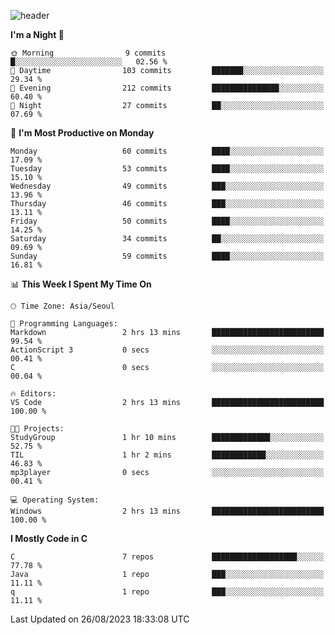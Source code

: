 
![header](https://capsule-render.vercel.app/api?type=slice&color=323C73&height=100&section=header&text=Hi!%20I'm%20Min-hee&fontSize=90&animation=twinkling&fontColor=D5C2EE)


<!--START_SECTION:waka-->
**I'm a Night 🦉** 

```text
🌞 Morning                9 commits           █░░░░░░░░░░░░░░░░░░░░░░░░   02.56 % 
🌆 Daytime                103 commits         ███████░░░░░░░░░░░░░░░░░░   29.34 % 
🌃 Evening                212 commits         ███████████████░░░░░░░░░░   60.40 % 
🌙 Night                  27 commits          ██░░░░░░░░░░░░░░░░░░░░░░░   07.69 % 
```
📅 **I'm Most Productive on Monday** 

```text
Monday                   60 commits          ████░░░░░░░░░░░░░░░░░░░░░   17.09 % 
Tuesday                  53 commits          ████░░░░░░░░░░░░░░░░░░░░░   15.10 % 
Wednesday                49 commits          ███░░░░░░░░░░░░░░░░░░░░░░   13.96 % 
Thursday                 46 commits          ███░░░░░░░░░░░░░░░░░░░░░░   13.11 % 
Friday                   50 commits          ████░░░░░░░░░░░░░░░░░░░░░   14.25 % 
Saturday                 34 commits          ██░░░░░░░░░░░░░░░░░░░░░░░   09.69 % 
Sunday                   59 commits          ████░░░░░░░░░░░░░░░░░░░░░   16.81 % 
```


📊 **This Week I Spent My Time On** 

```text
🕑︎ Time Zone: Asia/Seoul

💬 Programming Languages: 
Markdown                 2 hrs 13 mins       █████████████████████████   99.54 % 
ActionScript 3           0 secs              ░░░░░░░░░░░░░░░░░░░░░░░░░   00.41 % 
C                        0 secs              ░░░░░░░░░░░░░░░░░░░░░░░░░   00.04 % 

🔥 Editors: 
VS Code                  2 hrs 13 mins       █████████████████████████   100.00 % 

🐱‍💻 Projects: 
StudyGroup               1 hr 10 mins        █████████████░░░░░░░░░░░░   52.75 % 
TIL                      1 hr 2 mins         ████████████░░░░░░░░░░░░░   46.83 % 
mp3player                0 secs              ░░░░░░░░░░░░░░░░░░░░░░░░░   00.41 % 

💻 Operating System: 
Windows                  2 hrs 13 mins       █████████████████████████   100.00 % 
```

**I Mostly Code in C** 

```text
C                        7 repos             ███████████████████░░░░░░   77.78 % 
Java                     1 repo              ███░░░░░░░░░░░░░░░░░░░░░░   11.11 % 
q                        1 repo              ███░░░░░░░░░░░░░░░░░░░░░░   11.11 % 
```




 Last Updated on 26/08/2023 18:33:08 UTC
<!--END_SECTION:waka-->










<!-- 깃허브 프로필 스탯 오류 https://80000coding.oopy.io/c4235590-9033-49b3-943c-f8b6c1bfbc36 --!>

 <!--
**Minhee713/Minhee713** is a ✨ _special_ ✨ repository because its `README.md` (this file) appears on your GitHub profile.

Here are some ideas to get you started:

- 🔭 I’m currently working on ...
- 🌱 I’m currently learning ...
- 👯 I’m looking to collaborate on ...
- 🤔 I’m looking for help with ...
- 💬 Ask me about ...
- 📫 How to reach me: ...
- 😄 Pronouns: ...
- ⚡ Fun fact: ...
-->
